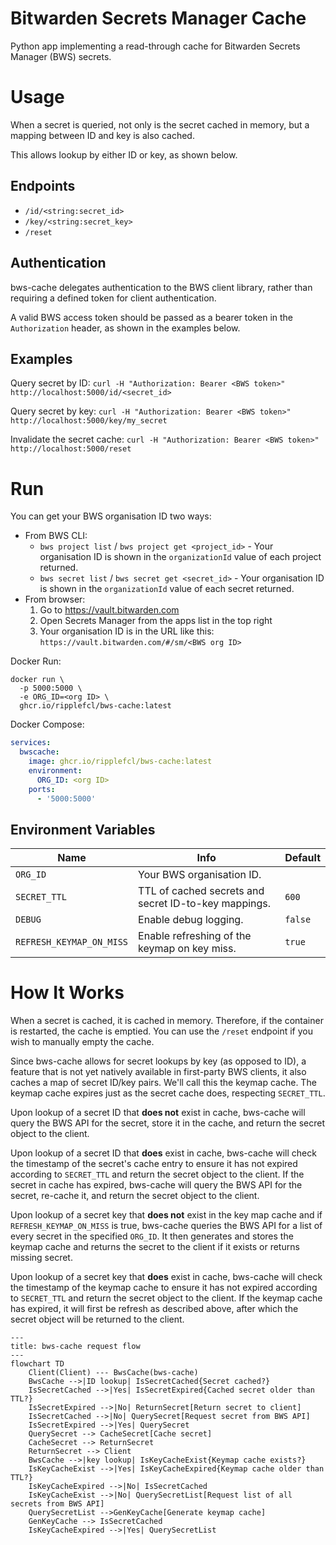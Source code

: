 # Bitwarden Secrets Manager Cache

Python app implementing a read-through cache for Bitwarden Secrets Manager (BWS) secrets.

# Usage

When a secret is queried, not only is the secret cached in memory, but a mapping between ID and key is also cached.

This allows lookup by either ID or key, as shown below.

## Endpoints

* `/id/<string:secret_id>`
* `/key/<string:secret_key>`
* `/reset`

## Authentication

bws-cache delegates authentication to the BWS client library, rather than requiring a defined token for client authentication.

A valid BWS access token should be passed as a bearer token in the `Authorization` header, as shown in the examples below.

## Examples

Query secret by ID: `curl -H "Authorization: Bearer <BWS token>" http://localhost:5000/id/<secret_id>`

Query secret by key: `curl -H "Authorization: Bearer <BWS token>" http://localhost:5000/key/my_secret`

Invalidate the secret cache: `curl -H "Authorization: Bearer <BWS token>" http://localhost:5000/reset`

# Run

You can get your BWS organisation ID two ways:
* From BWS CLI:
  * `bws project list` / `bws project get <project_id>` - Your organisation ID is shown in the `organizationId` value of each project returned.
  * `bws secret list` / `bws secret get <secret_id>` - Your organisation ID is shown in the `organizationId` value of each secret returned.
* From browser:
  1. Go to https://vault.bitwarden.com
  2. Open Secrets Manager from the apps list in the top right
  3. Your organisation ID is in the URL like this: `https://vault.bitwarden.com/#/sm/<BWS org ID>`

Docker Run:

```
docker run \
  -p 5000:5000 \
  -e ORG_ID=<org ID> \
  ghcr.io/ripplefcl/bws-cache:latest
```

Docker Compose:

```yml
services:
  bwscache:
    image: ghcr.io/ripplefcl/bws-cache:latest
    environment:
      ORG_ID: <org ID>
    ports:
      - '5000:5000'
```

## Environment Variables

| Name                     | Info                                                  | Default |
|--------------------------|-------------------------------------------------------|---------|
| `ORG_ID`                 | Your BWS organisation ID.                             |         |
| `SECRET_TTL`             | TTL of cached secrets and secret ID-to-key mappings.  | `600`   |
| `DEBUG`                  | Enable debug logging.                                 | `false` |
| `REFRESH_KEYMAP_ON_MISS` | Enable refreshing of the keymap on key miss.          | `true`  |

# How It Works

When a secret is cached, it is cached in memory. Therefore, if the container is restarted, the cache is emptied. You can use the `/reset` endpoint if you wish to manually empty the cache.

Since bws-cache allows for secret lookups by key (as opposed to ID), a feature that is not yet natively available in first-party BWS clients, it also caches a map of secret ID/key pairs. We'll call this the keymap cache. The keymap cache expires just as the secret cache does, respecting `SECRET_TTL`.

Upon lookup of a secret ID that **does not** exist in cache, bws-cache will query the BWS API for the secret, store it in the cache, and return the secret object to the client.

Upon lookup of a secret ID that **does** exist in cache, bws-cache will check the timestamp of the secret's cache entry to ensure it has not expired according to `SECRET_TTL` and return the secret object to the client.
If the secret in cache has expired, bws-cache will query the BWS API for the secret, re-cache it, and return the secret object to the client.

Upon lookup of a secret key that **does not** exist in the key map cache and if `REFRESH_KEYMAP_ON_MISS` is true, bws-cache queries the BWS API for a list of every secret in the specified `ORG_ID`. It then generates and stores the keymap cache and returns the secret to the client if it exists or returns missing secret.

Upon lookup of a secret key that **does** exist in cache, bws-cache will check the timestamp of the keymap cache to ensure it has not expired according to `SECRET_TTL` and return the secret object to the client.
If the keymap cache has expired, it will first be refresh as described above, after which the secret object will be returned to the client.

```mermaid
---
title: bws-cache request flow
---
flowchart TD
    Client(Client) --- BwsCache(bws-cache)
    BwsCache -->|ID lookup| IsSecretCached{Secret cached?}
    IsSecretCached -->|Yes| IsSecretExpired{Cached secret older than TTL?}
    IsSecretExpired -->|No| ReturnSecret[Return secret to client]
    IsSecretCached -->|No| QuerySecret[Request secret from BWS API]
    IsSecretExpired -->|Yes| QuerySecret
    QuerySecret --> CacheSecret[Cache secret]
    CacheSecret --> ReturnSecret
    ReturnSecret --> Client
    BwsCache -->|key lookup| IsKeyCacheExist{Keymap cache exists?}
    IsKeyCacheExist -->|Yes| IsKeyCacheExpired{Keymap cache older than TTL?}
    IsKeyCacheExpired -->|No| IsSecretCached
    IsKeyCacheExist -->|No| QuerySecretList[Request list of all secrets from BWS API]
    QuerySecretList -->GenKeyCache[Generate keymap cache]
    GenKeyCache --> IsSecretCached
    IsKeyCacheExpired -->|Yes| QuerySecretList
```
